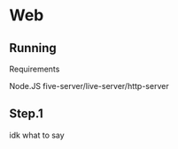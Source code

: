 # Web


## Running
Requirements

Node.JS
five-server/live-server/http-server

## Step.1
idk what to say